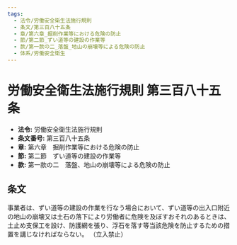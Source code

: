 ```yaml
---
tags:
  - 法令/労働安全衛生法施行規則
  - 条文/第三百八十五条
  - 章/第六章_掘削作業等における危険の防止
  - 節/第二節_ずい道等の建設の作業等
  - 款/第一款の二_落盤_地山の崩壊等による危険の防止
  - 体系/労働安全衛生
---
```

# 労働安全衛生法施行規則 第三百八十五条

- **法令:** 労働安全衛生法施行規則
- **条文番号:** 第三百八十五条
- **章:** 第六章　掘削作業等における危険の防止
- **節:** 第二節　ずい道等の建設の作業等
- **款:** 第一款の二　落盤、地山の崩壊等による危険の防止

## 条文
事業者は、ずい道等の建設の作業を行なう場合において、ずい道等の出入口附近の地山の崩壊又は土石の落下により労働者に危険を及ぼすおそれのあるときは、土止め支保工を設け、防護網を張り、浮石を落す等当該危険を防止するための措置を講じなければならない。
（立入禁止）

